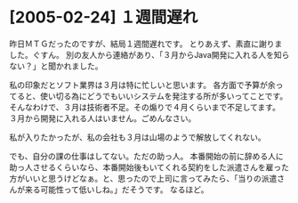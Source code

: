 # [2005-02-24] １週間遅れ


昨日ＭＴＧだったのですが、結局１週間遅れです。
とりあえず、素直に謝りました。ぐすん。
別の友人から連絡があり、「３月からJava開発に入れる人を知らない？」と聞かれました。

私の印象だとソフト業界は３月は特に忙しいと思います。
各方面で予算が余ってると、使い切る為にどうでもいいシステムを発注する所が多いってことです。
そんなわけで、３月は技術者不足。その煽りで４月くらいまで不足してます。
３月から開発に入れる人はいません。ごめんなさい。

私が入りたかったが、私の会社も３月は山場のようで解放してくれない。

でも、自分の課の仕事はしてない。ただの助っ人。
本番開始の前に辞める人に助っ人させるくらいなら、本番開始後もいてくれる契約をした派遣さんを雇った方がいいと思うけどなぁ。と、思ったので上司に言ってみたら、「当りの派遣さんが来る可能性って低いしね。」だそうです。
なるほど。

